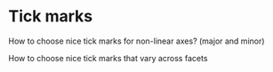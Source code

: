 Tick marks 
==========

How to choose nice tick marks for non-linear axes?  (major and minor)

How to choose nice tick marks that vary across facets
